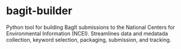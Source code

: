 # bagit-builder
Python tool for building BagIt submissions to the National Centers for Environmental Information (NCEI). Streamlines data and medatada collection, keyword selection, packaging, submission, and tracking.
